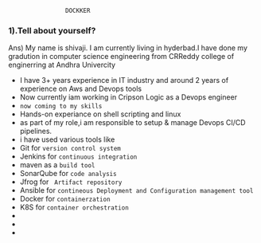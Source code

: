                     DOCKKER
### 1).Tell about yourself?
 Ans) My name is shivaji. I am currently living in hyderbad.I have done my gradution in computer science engineering from CRReddy college of enginerring at Andhra Univercity 
* I have 3+ years experience in IT industry and around 2  years of experience on Aws and Devops tools
* Now currently iam working in Cripson Logic as a Devops engineer
* `now coming to my skills`
* Hands-on experiance on shell scripting and linux
* as part of my role,i am responsible to setup & manage Devops CI/CD 
  pipelines.
* i have used various tools like 
* Git for `version control system`
* Jenkins for `continuous integration`
* maven as a `build tool`
* SonarQube for `code analysis`
* Jfrog for ` Artifact repository`
* Ansible for `contineous Deployment and Configuration management tool`
* Docker for `containerzation`
* K8S for `container orchestration` 
* 
* 
*       


